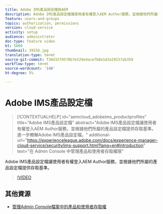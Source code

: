 ```yaml
---
title: Adobe IMS產品設定檔與AEM
description: Adobe IMS產品設定檔讓使用者有權登入AEM Author服務，並根據他們所屬的產品設定檔提供存取基準。
feature: users-and-groups
topics: authorization, permissions
version: cloud-service
activity: setup
audience: administrator
doc-type: feature video
kt: 5000
thumbnail: 39156.jpg
translation-type: tm+mt
source-git-commit: f30d15f0578b7e529e4acefb8e1d2e29157ab359
workflow-type: tm+mt
source-wordcount: '148'
ht-degree: 5%

---
```



# Adobe IMS產品設定檔

>[!CONTEXTUALHELP]
>id="aemcloud_adobeims_productprofiles"
>title="Adobe IMS產品設定檔"
>abstract="Adobe IMS產品設定檔讓使用者有權登入AEM Author服務，並根據他們所屬的產品設定檔提供存取基準。 進一步瞭解Adobe IMS產品設定檔。"
>additional-url="https://experienceleague.adobe.com/docs/experience-manager-cloud-service/security/ims-support.html?lang=en#introduction" text="在 Admin Console 中管理產品和使用者存取權限"

Adobe IMS產品設定檔讓使用者有權登入AEM Author服務，並根據他們所屬的產品設定檔提供存取基準。

>[!VIDEO](https://video.tv.adobe.com/v/39156/?quality=12&learn=on)

## 其他資源

+ [管理Admin Console檔案中的產品和使用者存取權](https://docs.adobe.com/content/help/en/experience-manager-cloud-service/security/ims-support.html#managing-products-and-user-access-in-admin-console)

